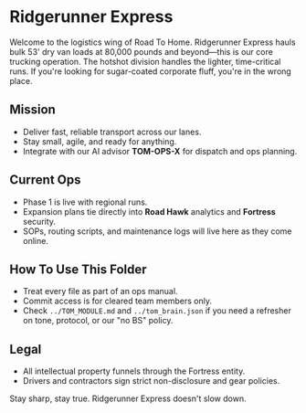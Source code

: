 # Ridgerunner Express

Welcome to the logistics wing of Road To Home. Ridgerunner Express hauls bulk 53' dry van loads at 80,000 pounds and beyond—this is our core trucking operation. The hotshot division handles the lighter, time-critical runs. If you're looking for sugar-coated corporate fluff, you're in the wrong place.

## Mission
- Deliver fast, reliable transport across our lanes.
- Stay small, agile, and ready for anything.
- Integrate with our AI advisor **TOM-OPS-X** for dispatch and ops planning.

## Current Ops
- Phase 1 is live with regional runs.
- Expansion plans tie directly into **Road Hawk** analytics and **Fortress** security.
- SOPs, routing scripts, and maintenance logs will live here as they come online.

## How To Use This Folder
- Treat every file as part of an ops manual.
- Commit access is for cleared team members only.
- Check `../TOM_MODULE.md` and `../tom_brain.json` if you need a refresher on tone, protocol, or our "no BS" policy.

## Legal
- All intellectual property funnels through the Fortress entity.
- Drivers and contractors sign strict non-disclosure and gear policies.

Stay sharp, stay true. Ridgerunner Express doesn't slow down.
